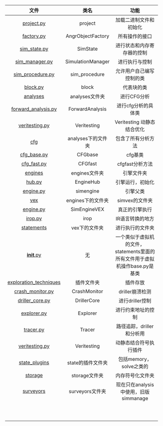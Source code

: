 |                             文件                             |        类名        |                             功能                             |
| :----------------------------------------------------------: | :----------------: | :----------------------------------------------------------: |
| [project.py](https://github.com/another1024/angr-analysis/blob/master/%E6%BA%90%E7%A0%81%E6%B3%A8%E9%87%8A%E5%88%86%E6%9E%90/angr/project.py) |      project       |                    加载二进制文件和初始化                    |
| [factory.py](https://github.com/another1024/angr-analysis/blob/master/%E6%BA%90%E7%A0%81%E6%B3%A8%E9%87%8A%E5%88%86%E6%9E%90/angr/factory.py) | AngrObjectFactory  |                        所有操作的接口                        |
| [sim_state.py](https://github.com/another1024/angr-analysis/blob/master/%E6%BA%90%E7%A0%81%E6%B3%A8%E9%87%8A%E5%88%86%E6%9E%90/angr/sim_state.py) |      SimState      |                  进行状态和内存寄存器的控制                  |
| [sim_manager.py](https://github.com/angr/angr/blob/master/angr/sim_manager.py) | SimulationManager  |                        进行执行与控制                        |
| [sim_procedure.py](https://github.com/angr/angr/blob/master/angr/sim_procedure.py) |   sim_procedure    |                   允许用户自己编写控制的类                   |
| [block.py](https://github.com/another1024/angr-analysis/blob/master/%E6%BA%90%E7%A0%81%E6%B3%A8%E9%87%8A%E5%88%86%E6%9E%90/angr/block.py) |       block        |                          代表块的类                          |
| [analyses](https://github.com/another1024/angr-analysis/tree/master/%E6%BA%90%E7%A0%81%E6%B3%A8%E9%87%8A%E5%88%86%E6%9E%90/angr/analyses) |   analyses文件夹   |                         进行CFG分析                          |
| [forward_analysis.py](https://github.com/another1024/angr-analysis/blob/master/%E6%BA%90%E7%A0%81%E6%B3%A8%E9%87%8A%E5%88%86%E6%9E%90/angr/analyses/forward_analysis.py) |  ForwardAnalysis   |                     进行cfg分析的具体类                      |
| [veritesting.py](https://github.com/another1024/angr-analysis/blob/master/%E6%BA%90%E7%A0%81%E6%B3%A8%E9%87%8A%E5%88%86%E6%9E%90/angr/analyses/veritesting.py) |    Veritesting     |                  Veritesting 动静态结合优化                  |
| [cfg](https://github.com/another1024/angr-analysis/tree/master/%E6%BA%90%E7%A0%81%E6%B3%A8%E9%87%8A%E5%88%86%E6%9E%90/angr/analyses/cfg) | analyses下的文件夹 |                      包含了所有分析方法                      |
| [cfg_base.py](https://github.com/another1024/angr-analysis/blob/master/%E6%BA%90%E7%A0%81%E6%B3%A8%E9%87%8A%E5%88%86%E6%9E%90/angr/analyses/cfg/cfg_base.py) |      CFGbase       |                           cfg基类                            |
| [cfg_fast.py](https://github.com/another1024/angr-analysis/blob/master/%E6%BA%90%E7%A0%81%E6%B3%A8%E9%87%8A%E5%88%86%E6%9E%90/angr/analyses/cfg/cfg_fast.py) |      CFGfast       |                       cfgfast分析方法                        |
| [engines](https://github.com/another1024/angr-analysis/tree/master/%E6%BA%90%E7%A0%81%E6%B3%A8%E9%87%8A%E5%88%86%E6%9E%90/angr/engines) |   engines文件夹    |                          引擎文件夹                          |
| [hub.py](https://github.com/another1024/angr-analysis/blob/master/%E6%BA%90%E7%A0%81%E6%B3%A8%E9%87%8A%E5%88%86%E6%9E%90/angr/engines/hub.py) |     EngineHub      |                       引擎运行，初始化                       |
| [engine.py](https://github.com/another1024/angr-analysis/blob/master/%E6%BA%90%E7%A0%81%E6%B3%A8%E9%87%8A%E5%88%86%E6%9E%90/angr/engines/engine.py) |     simengine      |                           引擎父类                           |
| [vex](https://github.com/another1024/angr-analysis/tree/master/%E6%BA%90%E7%A0%81%E6%B3%A8%E9%87%8A%E5%88%86%E6%9E%90/angr/engines/vex) | engines下的文件夹  |                        simvex的文件夹                        |
| [engine.py](https://github.com/another1024/angr-analysis/blob/master/%E6%BA%90%E7%A0%81%E6%B3%A8%E9%87%8A%E5%88%86%E6%9E%90/angr/engines/vex/engine.py) |    SimEngineVEX    |                        真正的引擎执行                        |
| [irop.py](https://github.com/another1024/angr-analysis/blob/master/%E6%BA%90%E7%A0%81%E6%B3%A8%E9%87%8A%E5%88%86%E6%9E%90/angr/engines/vex/irop.py) |        irop        |                       IR语言转换的地方                       |
| [statements](https://github.com/another1024/angr-analysis/tree/master/%E6%BA%90%E7%A0%81%E6%B3%A8%E9%87%8A%E5%88%86%E6%9E%90/angr/engines/vex/statements) |   vex下的文件夹    |                       进行执行的文件夹                       |
| [__init__.py](https://github.com/another1024/angr-analysis/blob/master/%E6%BA%90%E7%A0%81%E6%B3%A8%E9%87%8A%E5%88%86%E6%9E%90/angr/engines/vex/statements/__init__.py) |         无         | 一个类似于虚拟机的文件，statements里面的所有文件用于虚拟机操作base.py是基类 |
| [exploration_techniques](https://github.com/another1024/angr-analysis/tree/master/%E6%BA%90%E7%A0%81%E6%B3%A8%E9%87%8A%E5%88%86%E6%9E%90/angr/exploration_techniques) | 插件文件夹 | 插件存放 |
| [crash_monitor.py](https://github.com/another1024/angr-analysis/blob/master/%E6%BA%90%E7%A0%81%E6%B3%A8%E9%87%8A%E5%88%86%E6%9E%90/angr/exploration_techniques/crash_monitor.py) | CrashMonitor | driller崩溃检测 |
| [driller_core.py](https://github.com/another1024/angr-analysis/blob/master/%E6%BA%90%E7%A0%81%E6%B3%A8%E9%87%8A%E5%88%86%E6%9E%90/angr/exploration_techniques/driller_core.py) | DrillerCore | 进行driller控制 |
| [explorer.py](https://github.com/another1024/angr-analysis/blob/master/%E6%BA%90%E7%A0%81%E6%B3%A8%E9%87%8A%E5%88%86%E6%9E%90/angr/exploration_techniques/explorer.py) | Explorer | 进行约束地址的控制 |
| [tracer.py](https://github.com/another1024/angr-analysis/blob/master/%E6%BA%90%E7%A0%81%E6%B3%A8%E9%87%8A%E5%88%86%E6%9E%90/angr/exploration_techniques/tracer.py) | Tracer | 路径追踪，driller和分析用 |
| [veritesting.py](https://github.com/another1024/angr-analysis/blob/master/%E6%BA%90%E7%A0%81%E6%B3%A8%E9%87%8A%E5%88%86%E6%9E%90/angr/exploration_techniques/veritesting.py) | Veritesting | 动静态结合符号执行插件 |
| [state_plugins](https://github.com/another1024/angr-analysis/tree/master/%E6%BA%90%E7%A0%81%E6%B3%A8%E9%87%8A%E5%88%86%E6%9E%90/angr/state_plugins) | state的插件文件夹 | 包括memory，solve之类的 |
| [storage](https://github.com/another1024/angr-analysis/tree/master/%E6%BA%90%E7%A0%81%E6%B3%A8%E9%87%8A%E5%88%86%E6%9E%90/angr/storage) | storage文件夹 | 内存符号化文件夹 |
| [surveyors](https://github.com/another1024/angr-analysis/tree/master/%E6%BA%90%E7%A0%81%E6%B3%A8%E9%87%8A%E5%88%86%E6%9E%90/angr/surveyors) | surveyors文件夹 | 现在只在analysis中使用，旧版simmanage |
|      |      |      |
|      |      |      |
|      |      |      |
|      |      |      |
|      |      |      |
|      |      |      |
|      |      |      |
|      |      |      |
|      |      |      |
|      |      |      |


